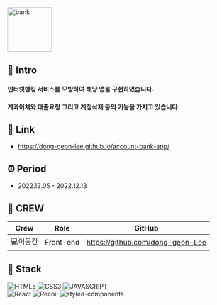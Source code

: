 <img width="100" height="100" alt="bank" src="https://user-images.githubusercontent.com/69576865/207539786-4203251e-7665-4726-a441-05633f692ab1.png">

## :mag_right: Intro
#### 인터넷뱅킹 서비스를 모방하여 해당 앱을 구현하였습니다.
#### 계과이체와 대출요청 그리고 계정삭제 등의 기능을 가지고 있습니다.
    
## :link: Link
- https://dong-geon-lee.github.io/account-bank-app/

## :alarm_clock: Period
 - 2022.12.05 - 2022.12.13

## :bust_in_silhouette: CREW
Crew | Role | GitHub
----- | ----- | -----
💻이동건 | Front-end | https://github.com/dong-geon-Lee

## :seedling: Stack

![HTML5](https://img.shields.io/badge/HTML5-E34F26?style=for-the-badge&logo=HTML5&logoColor=fff)
![CSS3](https://img.shields.io/badge/CSS3-1572B6?style=for-the-badge&logo=CSS3&logoColor=fff)
![JAVASCRIPT](https://img.shields.io/badge/JavaScript-343a40?style=for-the-badge&logo=JavaScript&logoColor=F7DF1E)  
![React](https://img.shields.io/badge/React-444444?style=for-the-badge&logo=React)
![Recoil](https://img.shields.io/badge/Recoil-00A4DC?style=for-the-badge&logo=Relay&logoColor=fff)
![styled-components](https://img.shields.io/badge/styled--Components-DB7093?style=for-the-badge&logo=styled-components&logoColor=fff)

